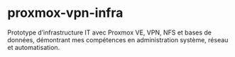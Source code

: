# proxmox-vpn-infra
Prototype d’infrastructure IT avec Proxmox VE, VPN, NFS et bases de données, démontrant mes compétences en administration système, réseau et automatisation.
